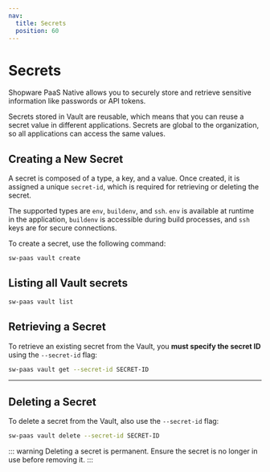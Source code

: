 ```yaml
---
nav:
  title: Secrets
  position: 60
---
```


# Secrets

Shopware PaaS Native allows you to securely store and retrieve sensitive information like passwords or API tokens.

Secrets stored in Vault are reusable, which means that you can reuse a secret value in different applications. Secrets are global to the organization, so all applications can access the same values.

## Creating a New Secret

A secret is composed of a type, a key, and a value. Once created, it is assigned a unique `secret-id`, which is required for retrieving or deleting the secret.

The supported types are `env`, `buildenv`, and `ssh`. `env` is available at runtime in the application, `buildenv` is accessible during build processes, and `ssh` keys are for secure connections.

To create a secret, use the following command:

```sh
sw-paas vault create
```

## Listing all Vault secrets

```sh
sw-paas vault list
```

## Retrieving a Secret

To retrieve an existing secret from the Vault, you **must specify the secret ID** using the `--secret-id` flag:

```sh
sw-paas vault get --secret-id SECRET-ID
```

---

## Deleting a Secret

To delete a secret from the Vault, also use the `--secret-id` flag:

```sh
sw-paas vault delete --secret-id SECRET-ID
```

::: warning
Deleting a secret is permanent. Ensure the secret is no longer in use before removing it.
:::
